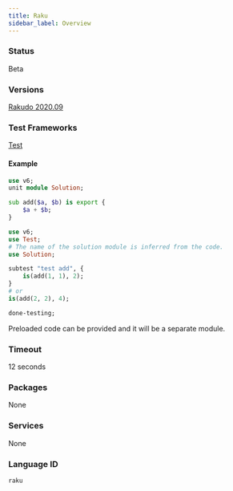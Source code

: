 ```yaml
---
title: Raku
sidebar_label: Overview
---
```



### Status

Beta

### Versions

[Rakudo 2020.09](https://github.com/rakudo/rakudo/releases/tag/2020.09)

### Test Frameworks

[Test](https://docs.raku.org/language/testing)

#### Example

```raku
use v6;
unit module Solution;

sub add($a, $b) is export {
    $a + $b;
}
```

```raku
use v6;
use Test;
# The name of the solution module is inferred from the code.
use Solution;

subtest "test add", {
    is(add(1, 1), 2);
}
# or
is(add(2, 2), 4);

done-testing;
```

Preloaded code can be provided and it will be a separate module.

### Timeout

12 seconds

### Packages

None

### Services

None


### Language ID

`raku`